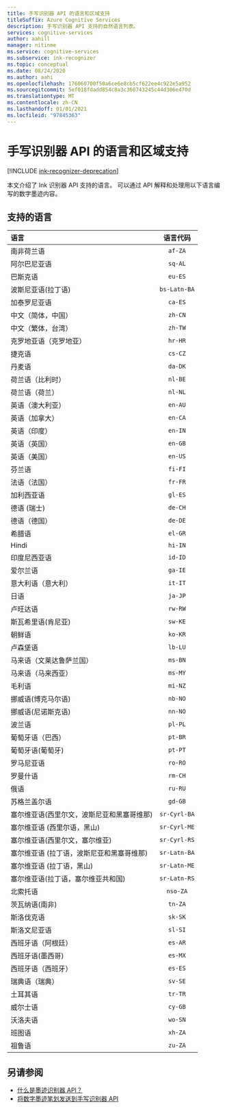 ```yaml
---
title: 手写识别器 API 的语言和区域支持
titleSuffix: Azure Cognitive Services
description: 手写识别器 API 支持的自然语言列表。
services: cognitive-services
author: aahill
manager: nitinme
ms.service: cognitive-services
ms.subservice: ink-recognizer
ms.topic: conceptual
ms.date: 08/24/2020
ms.author: aahi
ms.openlocfilehash: 176060700f50a6ce6e8cb5cf622ee4c922e5a952
ms.sourcegitcommit: 5ef018fdadd854c8a3c360743245c44d306e470d
ms.translationtype: MT
ms.contentlocale: zh-CN
ms.lasthandoff: 01/01/2021
ms.locfileid: "97845363"
---
```

# <a name="language-and-region-support-for-the-ink-recognizer-api"></a>手写识别器 API 的语言和区域支持

[!INCLUDE [ink-recognizer-deprecation](includes/deprecation-note.md)]

本文介绍了 Ink 识别器 API 支持的语言。 可以通过 API 解释和处理用以下语言编写的数字墨迹内容。

## <a name="supported-languages"></a>支持的语言

| 语言                                   | 语言代码   |
|:-------------------------------------------|:---------------:|
| 南非荷兰语                                  |    `af-ZA`      |
| 阿尔巴尼亚语                                   |     `sq-AL`     |
| 巴斯克语                                     |     `eu-ES`     |
| 波斯尼亚语(拉丁语)                            | `bs-Latn-BA`    |
| 加泰罗尼亚语                                    |     `ca-ES`     |
| 中文（简体，中国）                |     `zh-CN`     |
| 中文（繁体，台湾）              |     `zh-TW`     |
| 克罗地亚语（克罗地亚）                         |     `hr-HR`     |
| 捷克语                                      |     `cs-CZ`     |
| 丹麦语                                     |     `da-DK`     |
| 荷兰语（比利时）                            |     `nl-BE`     |
| 荷兰语（荷兰）                        |     `nl-NL`     |
| 英语（澳大利亚）                        |     `en-AU`     |
| 英语（加拿大）                           |     `en-CA`     |
| 英语（印度）                            |     `en-IN`     |
| 英语（英国）                   |     `en-GB`     |
| 英语（美国）                    |     `en-US`     |
| 芬兰语                                    |     `fi-FI`     |
| 法语（法国）                            |     `fr-FR`     |
| 加利西亚语                                   |     `gl-ES`     |
| 德语 (瑞士)                       |     `de-CH`     |
| 德语（德国）                           |     `de-DE`     |
| 希腊语                                      |     `el-GR`     |
| Hindi                                      |     `hi-IN`     |
| 印度尼西亚语                                 |     `id-ID`     |
| 爱尔兰语                                      |     `ga-IE`     |
| 意大利语（意大利）                            |     `it-IT`     |
| 日语                                   |     `ja-JP`     |
| 卢旺达语                                |     `rw-RW`     |
| 斯瓦希里语(肯尼亚)                          |     `sw-KE`     |
| 朝鲜语                                     |     `ko-KR`     |
| 卢森堡语                              |     `lb-LU`     |
| 马来语（文莱达鲁萨兰国）                  |     `ms-BN`     |
| 马来语（马来西亚）                           |     `ms-MY`     |
| 毛利语                                      |     `mi-NZ`     |
| 挪威语(博克马尔语)                         |     `nb-NO`     |
| 挪威语(尼诺斯克语)                        |     `nn-NO`     |
| 波兰语                                     |     `pl-PL`     |
| 葡萄牙语（巴西）                        |     `pt-BR`     |
| 葡萄牙语(葡萄牙)                      |     `pt-PT`     |
| 罗马尼亚语                                   |     `ro-RO`     |
| 罗曼什语                                    |     `rm-CH`     |
| 俄语                                    |     `ru-RU`     |
| 苏格兰盖尔语                            |     `gd-GB`     |
| 塞尔维亚语(西里尔文，波斯尼亚和黑塞哥维那) |  `sr-Cyrl-BA`   |
| 塞尔维亚语 (西里尔语，黑山)              |  `sr-Cyrl-ME`   |
| 塞尔维亚语(西里尔文，塞尔维亚)                 |  `sr-Cyrl-RS`   |
| 塞尔维亚语 (拉丁语，波斯尼亚和黑塞哥维那)     |  `sr-Latn-BA`   |
| 塞尔维亚语 (拉丁语，黑山)                 |  `sr-Latn-ME`   |
| 塞尔维亚语(拉丁语，塞尔维亚共和国)                    |  `sr-Latn-RS`   |
| 北索托语                           |    `nso-ZA`     |
| 茨瓦纳语(南非)                    |     `tn-ZA`     |
| 斯洛伐克语                                     |     `sk-SK`     |
| 斯洛文尼亚语                                  |     `sl-SI`     |
| 西班牙语（阿根廷）                        |     `es-AR`     |
| 西班牙语(墨西哥)                           |     `es-MX`     |
| 西班牙语（西班牙）                            |     `es-ES`     |
| 瑞典语（瑞典）                           |     `sv-SE`     |
| 土耳其语                                    |     `tr-TR`     |
| 威尔士语                                      |     `cy-GB`     |
| 沃洛夫语                                      |     `wo-SN`     |
| 班图语                                      |     `xh-ZA`     |
| 祖鲁语                                       |     `zu-ZA`     |

## <a name="see-also"></a>另请参阅

* [什么是墨迹识别器 API？](overview.md)
* [将数字墨迹笔划发送到手写识别器 API](concepts/send-ink-data.md)